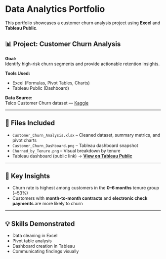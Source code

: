# Data Analytics Portfolio

This portfolio showcases a customer churn analysis project using **Excel** and **Tableau Public**.

## 📊 Project: Customer Churn Analysis

**Goal:**  
Identify high-risk churn segments and provide actionable retention insights.

**Tools Used:**  
- Excel (Formulas, Pivot Tables, Charts)
- Tableau Public (Dashboard)

**Data Source:**  
Telco Customer Churn dataset — [Kaggle](https://www.kaggle.com/blastchar/telco-customer-churn)

---

## 📁 Files Included

- `Customer_Churn_Analysis.xlsx` – Cleaned dataset, summary metrics, and pivot charts
- `Customer_Churn_Dashboard.png` – Tableau dashboard snapshot
- `Churned_by_Tenure.png` – Visual breakdown by tenure
- Tableau dashboard (public link) → **[View on Tableau Public](https://public.tableau.com/app/profile/harshitha.kotikalapudi/viz/Customer_Churn_Dashboard/ChurnedvsNotChurnedbyTenure)**

---

## 📌 Key Insights

- Churn rate is highest among customers in the **0–6 months** tenure group (~53%)
- Customers with **month-to-month contracts** and **electronic check payments** are more likely to churn

---

## 💡 Skills Demonstrated

- Data cleaning in Excel
- Pivot table analysis
- Dashboard creation in Tableau
- Communicating findings visually
